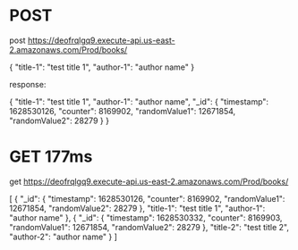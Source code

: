 
# POST
post https://deofrqlgq9.execute-api.us-east-2.amazonaws.com/Prod/books/

{
    "title-1": "test title 1",
    "author-1": "author name"
}

response:

{
    "title-1": "test title 1",
    "author-1": "author name",
    "_id": {
        "timestamp": 1628530126,
        "counter": 8169902,
        "randomValue1": 12671854,
        "randomValue2": 28279
    }
}


# GET   177ms
get https://deofrqlgq9.execute-api.us-east-2.amazonaws.com/Prod/books/

[
    {
        "_id": {
            "timestamp": 1628530126,
            "counter": 8169902,
            "randomValue1": 12671854,
            "randomValue2": 28279
        },
        "title-1": "test title 1",
        "author-1": "author name"
    },
    {
        "_id": {
            "timestamp": 1628530332,
            "counter": 8169903,
            "randomValue1": 12671854,
            "randomValue2": 28279
        },
        "title-2": "test title 2",
        "author-2": "author name"
    }
]

